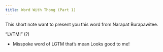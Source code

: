 ```yaml
---
title: Word With Thong (Part 1)
---
```


This short note want to present you this word from Narapat Burapawitee.

“LVTM!” (?)
- Misspoke word of LGTM that’s mean Looks good to me!

